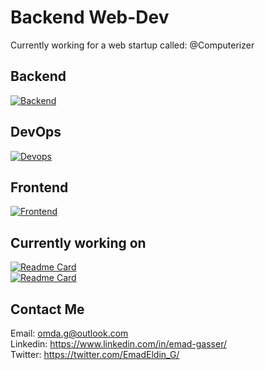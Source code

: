 # Backend Web-Dev
Currently working for a web startup called: @Computerizer




## Backend   
[![Backend](https://skillicons.dev/icons?i=python,django,postgres,nginx)](https://skillicons.dev)

## DevOps   
[![Devops](https://skillicons.dev/icons?i=docker,git,jenkins,selenium)](https://skillicons.dev) 


## Frontend   
[![Frontend](https://skillicons.dev/icons?i=html,css,js,bootstrap)](https://skillicons.dev) 

## Currently working on
[![Readme Card](https://github-readme-stats.vercel.app/api/pin/?username=Emad-Eldin-G&repo=Amazon-Selenium-Web-Scraper&theme=gotham)](https://github.com/Emad-Eldin-G/Amazon-Selenium-Web-Scraper)  
[![Readme Card](https://github-readme-stats.vercel.app/api/pin/?username=Emad-Eldin-G&repo=Cars-Heaven&theme=vue-dark)](https://github.com/Emad-Eldin-G/Cars-Heaven)


## Contact Me

Email: <omda.g@outlook.com>  
Linkedin: <https://www.linkedin.com/in/emad-gasser/>  
Twitter: <https://twitter.com/EmadEldin_G/>


